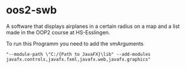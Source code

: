# oos2-swb
A software that displays airplanes in a certain radius on a map and a list made in the OOP2 course at HS-Esslingen.

To run this Programm you need to add the vmArguments 
```
"--module-path \"C:/{Path to JavaFX}\lib" --add-modules javafx.controls,javafx.fxml,javafx.web,javafx.graphics"
```
